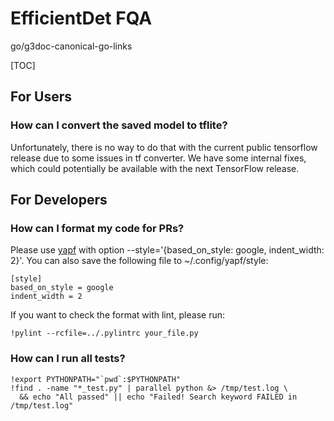 # EfficientDet FQA

go/g3doc-canonical-go-links

<!--*
# Document freshness: For more information, see go/fresh-source.
freshness: { owner: 'tanmingxing' reviewed: '2020-05-09' }
*-->

[TOC]

## For Users

### How can I convert the saved model to tflite?

Unfortunately, there is no way to do that with the current public tensorflow
release due to some issues in tf converter. We have some internal fixes, which
could potentially be available with the next TensorFlow release.

## For Developers

### How can I format my code for PRs?

Please use [yapf](https://github.com/google/yapf) with option
--style='{based_on_style: google, indent_width: 2}'. You can also save the
following file to ~/.config/yapf/style:

    [style]
    based_on_style = google
    indent_width = 2

If you want to check the format with lint, please run:

    !pylint --rcfile=../.pylintrc your_file.py

### How can I run all tests?

    !export PYTHONPATH="`pwd`:$PYTHONPATH"
    !find . -name "*_test.py" | parallel python &> /tmp/test.log \
      && echo "All passed" || echo "Failed! Search keyword FAILED in /tmp/test.log"

